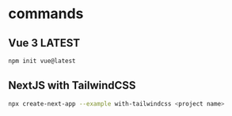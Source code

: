 # commands

## Vue 3 LATEST
```bash
npm init vue@latest
```

## NextJS with TailwindCSS
```bash
npx create-next-app --example with-tailwindcss <project name>
```
